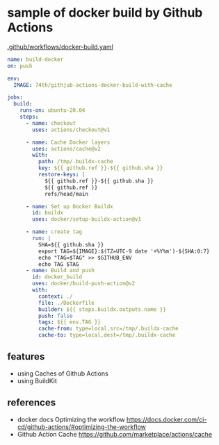 # sample of docker build by Github Actions

[.github/workflows/docker-build.yaml](.github/workflows/docker-build.yaml)

```yaml
name: build-docker
on: push

env:
  IMAGE: 74th/githjub-actions-docker-build-with-cache

jobs:
  build:
    runs-on: ubuntu-20.04
    steps:
      - name: checkout
        uses: actions/checkout@v1

      - name: Cache Docker layers
        uses: actions/cache@v2
        with:
          path: /tmp/.buildx-cache
          key: ${{ github.ref }}-${{ github.sha }}
          restore-keys: |
            ${{ github.ref }}-${{ github.sha }}
            ${{ github.ref }}
            refs/head/main

      - name: Set up Docker Buildx
        id: buildx
        uses: docker/setup-buildx-action@v1

      - name: create tag
        run: |
          SHA=${{ github.sha }}
          export TAG=${IMAGE}:$(TZ=UTC-9 date '+%Y%m')-${SHA:0:7}
          echo "TAG=$TAG" >> $GITHUB_ENV
          echo TAG $TAG
      - name: Build and push
        id: docker_build
        uses: docker/build-push-action@v2
        with:
          context: ./
          file: ./Dockerfile
          builder: ${{ steps.buildx.outputs.name }}
          push: false
          tags: ${{ env.TAG }}
          cache-from: type=local,src=/tmp/.buildx-cache
          cache-to: type=local,dest=/tmp/.buildx-cache
```

## features

- using Caches of Github Actions
- using BuildKit

## references

- docker docs Optimizing the workflow https://docs.docker.com/ci-cd/github-actions/#optimizing-the-workflow
- Github Action Cache https://github.com/marketplace/actions/cache
